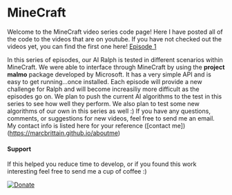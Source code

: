 # MineCraft

Welcome to the MineCraft video series code page! Here I have posted all of the code to the videos that are on youtube. If you have not checked out the videos yet, you can find the first one here! [Episode 1](https://youtu.be/36dcvShKctM)

In this series of episodes, our AI Ralph is tested in different scenarios within MineCraft. We were able to interface through MineCraft by using the **project malmo** package developed by Microsoft. It has a very simple API and is easy to get running...once installed. Each episode will provide a new challenge for Ralph and will become increasiliy more difficult as the episodes go on. We plan to push the current AI algorithms to the test in this series to see how well they perform. We also plan to test some new algorithms of our own in this series as well :) If you have any questions, comments, or suggestions for new videos, feel free to send me an email. My contact info is listed here for your reference ([contact me])(https://marcbrittain.github.io/aboutme)





#### Support
If this helped you reduce time to develop, or if you found this work interesting feel free to send me a cup of coffee :)

[![Donate](https://img.shields.io/badge/Donate-PayPal-green.svg)](https://www.paypal.me/MarcBrittain)
